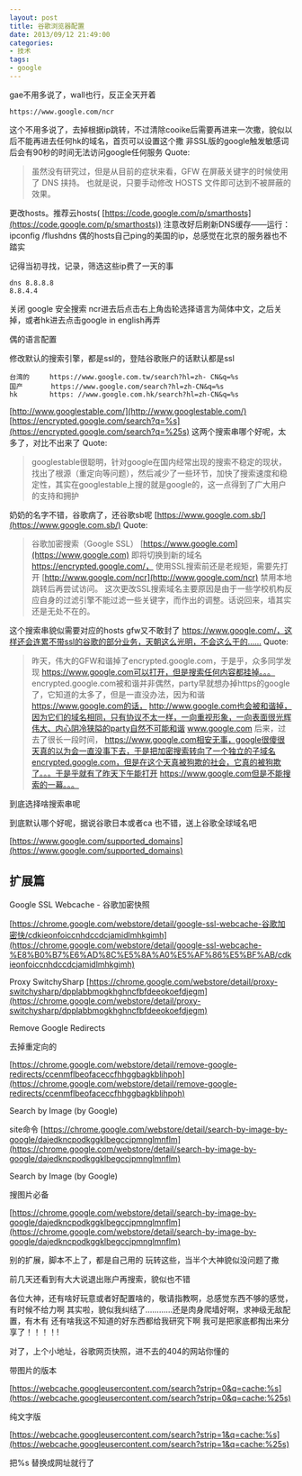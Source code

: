 ```yaml
---
layout: post
title: 谷歌浏览器配置
date: 2013/09/12 21:49:00
categories:
- 技术
tags:
- google
---
```


gae不用多说了，wall也行，反正全天开着

```
https://www.google.com/ncr
```

这个不用多说了，去掉根据ip跳转，不过清除cooike后需要再进来一次撒，貌似以后不能再进去任何hk的域名，首页可以设置这个撒 非SSL版的google触发敏感词后会有90秒的时间无法访问google任何服务 Quote:

> 虽然没有研究过，但是从目前的症状来看，GFW 在屏蔽关键字的时候使用了 DNS 挟持。 也就是说，只要手动修改 HOSTS 文件即可达到不被屏蔽的效果。

更改hosts。推荐云hosts( [https://code.google.com/p/smarthosts](https://code.google.com/p/smarthosts)) 注意改好后刷新DNS缓存——运行：ipconfig /flushdns 偶的hosts自己ping的美国的ip，总感觉在北京的服务器也不踏实

记得当初寻找，记录，筛选这些ip费了一天的事

```
dns 8.8.8.8 
8.8.4.4
```

关闭 google 安全搜索 ncr进去后点击右上角齿轮选择语言为简体中文，之后关掉，或者hk进去点击google in english再弄

偶的语言配置

修改默认的搜索引擎，都是ssl的，登陆谷歌账户的话默认都是ssl

```
台湾的     https://www.google.com.tw/search?hl=zh- CN&q=%s
国产       https://www.google.com/search?hl=zh-CN&q=%s
hk        https: //www.google.com.hk/search?hl=zh-CN&q=%s
```

[http://www.googlestable.com/](http://www.googlestable.com/) [https://encrypted.google.com/search?q=%s](https://encrypted.google.com/search?q=%25s) 这两个搜索串哪个好呢，太多了，对比不出来了 Quote:

> googlestable很聪明，针对google在国内经常出现的搜索不稳定的现状，找出了根源（重定向等问题），然后减少了一些环节，加快了搜索速度和稳定性，其实在googlestable上搜的就是google的，这一点得到了广大用户的支持和拥护

奶奶的名字不错，谷歌病了，还谷歌sb呢 [https://www.google.com.sb/](https://www.google.com.sb/) Quote:

> 谷歌加密搜索（Google SSL） [https://www.google.com](https://www.google.com) 即将切换到新的域名 https://encrypted.google.com/， 使用SSL搜索前还是老规矩，需要先打开 [http://www.google.com/ncr](http://www.google.com/ncr) 禁用本地跳转后再尝试访问。 这次更改SSL搜索域名主要原因是由于一些学校机构反应自身的过滤引擎不能过滤一些关键字，而作出的调整。话说回来，墙其实还是无处不在的。

这个搜索串貌似需要对应的hosts gfw又不敢封了 https://www.google.com/，这样还会连累不带ssl的谷歌的部分业务，天朝这么光明，不会这么干的…… Quote:

> 昨天，伟大的GFW和谐掉了encrypted.google.com，于是乎，众多同学发现 https://www.google.com可以打开，但是搜索任何内容都挂掉。。。 encrypted.google.com被和谐并非偶然，party早就想办掉https的google了，它知道的太多了，但是一直没办法，因为和谐 https://www.google.com的话， http://www.google.com也会被和谐掉，因为它们的域名相同，只有协议不太一样，一向重视形象，一向表面很光辉伟大、内心阴冷狭隘的party自然不可能和谐 www.google.com 后来，过去了很长一段时间， https://www.google.com相安无事，google很傻很天真的以为会一直没事下去，于是把加密搜索转向了一个独立的子域名encrypted.google.com，但是在这个天真被狗欺的社会，它真的被狗欺了。。。于是乎就有了昨天下午能打开 https://www.google.com但是不能搜索的一幕。。。

到底选择啥搜索串呢

到底默认哪个好呢，据说谷歌日本或者ca 也不错，送上谷歌全球域名吧

[https://www.google.com/supported_domains](https://www.google.com/supported_domains)

## 扩展篇

Google SSL Webcache - 谷歌加密快照

[https://chrome.google.com/webstore/detail/google-ssl-webcache-谷歌加密快/cdkieonfoiccnhdccdcjamidlmhkgimh](https://chrome.google.com/webstore/detail/google-ssl-webcache-%E8%B0%B7%E6%AD%8C%E5%8A%A0%E5%AF%86%E5%BF%AB/cdkieonfoiccnhdccdcjamidlmhkgimh)

Proxy SwitchySharp [https://chrome.google.com/webstore/detail/proxy-switchysharp/dpplabbmogkhghncfbfdeeokoefdjegm](https://chrome.google.com/webstore/detail/proxy-switchysharp/dpplabbmogkhghncfbfdeeokoefdjegm)

Remove Google Redirects

去掉重定向的

[https://chrome.google.com/webstore/detail/remove-google-redirects/ccenmflbeofaceccfhhggbagkblihpoh](https://chrome.google.com/webstore/detail/remove-google-redirects/ccenmflbeofaceccfhhggbagkblihpoh)

Search by Image (by Google)

site命令 [https://chrome.google.com/webstore/detail/search-by-image-by-google/dajedkncpodkggklbegccjpmnglmnflm](https://chrome.google.com/webstore/detail/search-by-image-by-google/dajedkncpodkggklbegccjpmnglmnflm)

Search by Image (by Google)

搜图片必备

[https://chrome.google.com/webstore/detail/search-by-image-by-google/dajedkncpodkggklbegccjpmnglmnflm](https://chrome.google.com/webstore/detail/search-by-image-by-google/dajedkncpodkggklbegccjpmnglmnflm)

别的扩展，脚本不上了，都是自己用的 玩转这些，当半个大神貌似没问题了撒

前几天还看到有大大说退出账户再搜索，貌似也不错

各位大神，还有啥好玩意或者好配置啥的，敬请指教啊，总感觉东西不够的感觉，有时候不给力啊 其实啦，貌似我纠结了…………还是肉身爬墙好啊，求神级无敌配置，有木有 还有啥我这不知道的好东西都给我研究下啊 我可是把家底都掏出来分享了！！！！!

对了，上个小地址，谷歌网页快照，进不去的404的网站你懂的

带图片的版本

[https://webcache.googleusercontent.com/search?strip=0&q=cache:%s](https://webcache.googleusercontent.com/search?strip=0&q=cache:%25s)

纯文字版

[https://webcache.googleusercontent.com/search?strip=1&q=cache:%s](https://webcache.googleusercontent.com/search?strip=1&q=cache:%25s)

把%s 替换成网址就行了
